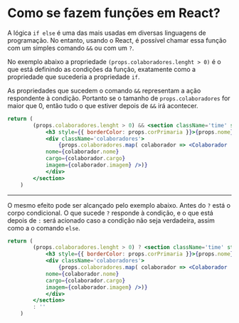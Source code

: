 # Como se fazem funções em React?

A lógica `if else` é uma das mais usadas em diversas linguagens de programação. No entanto, usando o React, é possível chamar essa função com um simples comando `&&` ou com um `?`.

No exemplo abaixo a propriedade `(props.colaboradores.lenght > 0)` é o que está definindo as condições da função, exatamente como a propriedade que sucederia a propriedade `if`.

As propriedades que sucedem o comando `&&` representam a ação respondente à condição. Portanto se o tamanho de `props.colaboradores` for maior que 0, então tudo o que estiver depois de `&&` irá acontecer.

``` jsx
return (
        (props.colaboradores.lenght > 0) && <section className='time' style={css}>
            <h3 style={{ borderColor: props.corPrimaria }}>{props.nome}</h3>
            <div className='colaboradores'>
                {props.colaboradores.map( colaborador => <Colaborador 
            nome={colaborador.nome} 
            cargo={colaborador.cargo} 
            imagem={colaborador.imagem} />)}
            </div>
        </section>
    )
```


---

O mesmo efeito pode ser alcançado pelo exemplo abaixo. Antes do `?` está o corpo condicional. O que sucede `?` responde à condição, e o que está depois de `:` será acionado caso a condição não seja verdadeira, assim como a o comando `else`.
 
``` jsx
return (
        (props.colaboradores.lenght > 0) ? <section className='time' style={css}>
            <h3 style={{ borderColor: props.corPrimaria }}>{props.nome}</h3>
            <div className='colaboradores'>
                {props.colaboradores.map( colaborador => <Colaborador 
            nome={colaborador.nome} 
            cargo={colaborador.cargo} 
            imagem={colaborador.imagem} />)}
            </div>
        </section>
        : ''
    )
```

